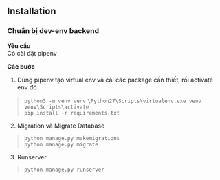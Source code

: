 ## Installation

### Chuẩn bị dev-env backend
**Yêu cầu**  
Có cài đặt pipenv

**Các bước**  
1. Dùng pipenv tạo virtual env và cài các package cần thiết, rồi activate env đó
> <code>python3 -m venv venv</code> 
> <code>\Python27\Scripts\virtualenv.exe venv</code>  
> <code>venv\Scripts\activate</code>  
> <code>pip install -r requirements.txt</code>  
2. Migration và Migrate Database
> <code>python manage.py makemigrations</code>  
> <code>python manage.py migrate</code>  
3. Runserver
> <code>python manage.py runserver</code>  

